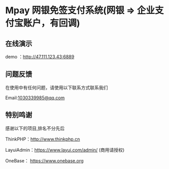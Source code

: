 Mpay 网银免签支付系统(网银 => 企业支付宝账户，有回调)
===============

## **在线演示**

demo ：http://47.111.123.43:6889

## **问题反馈**

在使用中有任何问题，请使用以下联系方式联系我们

Email:1030339985@qq.com

## **特别鸣谢**

感谢以下的项目,排名不分先后

ThinkPHP：http://www.thinkphp.cn

LayuiAdmin：https://www.layui.com/admin/ (商用请授权)

OneBase： https://www.onebase.org
